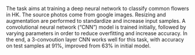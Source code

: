 The task aims at training a deep neural network to classify common flowers in HK. The source photos come from google images. Resizing and augmentation are performed to standardize and increase input samples. A convolutional neural network (“CNN”) model is trained initially, followed by varying parameters in order to reduce overfitting and increase accuracy. In the end, a 3-convoution layer CNN works well for this task, with accuracy on test samples at 91%, improved from 63% in initial model. 
